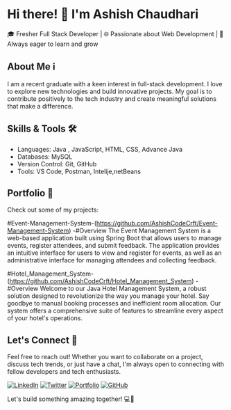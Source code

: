 # Hi there! 👋 I'm Ashish Chaudhari

🎓 Fresher Full Stack Developer | 🌐 Passionate about Web Development | 🚀 Always eager to learn and grow

## About Me ℹ️

I am a recent graduate with a keen interest in full-stack development. I love to explore new technologies and build innovative projects. My goal is to contribute positively to the tech industry and create meaningful solutions that make a difference.

## Skills & Tools 🛠️

- Languages: Java , JavaScript, HTML, CSS, Advance Java
- Databases: MySQL
- Version Control: Git, GitHub
- Tools: VS Code, Postman, Intelije,netBeans

## Portfolio 🌟

Check out some of my projects:

#Event-Management-System-(https://github.com/AshishCodeCrft/Event-Management-System)
-#Overview
The Event Management System is a web-based application built using Spring Boot that allows users to manage events, register attendees, and submit feedback. The application provides an intuitive interface for users to view and register for events, as well as an administrative interface for managing attendees and collecting feedback.

#Hotel_Management_System-(https://github.com/AshishCodeCrft/Hotel_Management_System)
-#Overview
Welcome to our Java Hotel Management System, a robust solution designed to revolutionize the way you manage your hotel. Say goodbye to manual booking processes and inefficient room allocation. Our system offers a comprehensive suite of features to streamline every aspect of your hotel's operations.


## Let's Connect 🤝

Feel free to reach out! Whether you want to collaborate on a project, discuss tech trends, or just have a chat, I'm always open to connecting with fellow developers and tech enthusiasts.

[![LinkedIn](https://upload.wikimedia.org/wikipedia/commons/0/01/LinkedIn_Logo_2023.svg)](https://www.linkedin.com/in/ashish-chaudhari-7245a6249)
[![Twitter](https://img.shields.io/badge/Twitter-ashishcodes-green)](https://twitter.com/your-twitter-profile)
[![Portfolio](https://img.shields.io/badge/Portfolio-ashishcodes.com-orange)](https://www.ashishcodes.com)
[![GitHub](https://img.shields.io/badge/GitHub-ashishcodes-black)](https://github.com/ashishcodes)

Let's build something amazing together! 💻🚀
